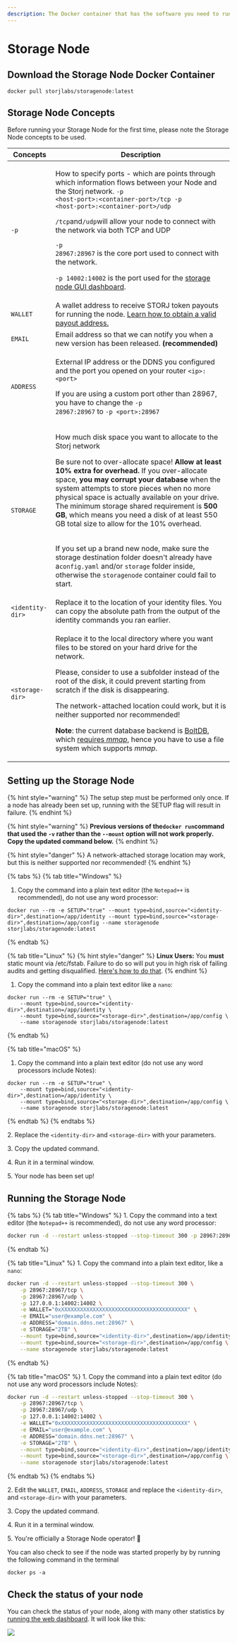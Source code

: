 ```yaml
---
description: The Docker container that has the software you need to run your Storage Node.
---
```


# Storage Node

## Download the Storage Node Docker Container

```
docker pull storjlabs/storagenode:latest
```

## Storage Node Concepts

Before running your Storage Node for the first time, please note the Storage Node concepts to be used.

| Concepts         | Description                                                                                                                                                                                                                                                                                                                                                                                                                                                                                                                                                                                                                                                                                                                                                                        |
| ---------------- | ---------------------------------------------------------------------------------------------------------------------------------------------------------------------------------------------------------------------------------------------------------------------------------------------------------------------------------------------------------------------------------------------------------------------------------------------------------------------------------------------------------------------------------------------------------------------------------------------------------------------------------------------------------------------------------------------------------------------------------------------------------------------------------- |
| `-p`             | <p>How to specify ports - which are points through which information flows between your Node and the Storj network.  <code>-p &#x3C;host-port>:&#x3C;container-port>/tcp -p &#x3C;host-port>:&#x3C;container-port>/udp</code> <br></p><p><code>/tcp</code>and<code>/udp</code>will allow your node to connect with the network via both TCP and UDP</p><p></p><p><code>-p 28967:28967</code> is the core port used to connect with the network.<br></p><p><code>-p 14002:14002</code>  is the port used for the <a href="https://documentation.storj.io/setup/cli/dashboard">storage node GUI dashboard</a>.</p>                                                                                                                                                                   |
| `WALLET`         | A wallet address to receive STORJ token payouts for running the node. [Learn how to obtain a valid payout address.](https://support.storj.io/hc/en-us/articles/360026611692-How-do-I-hold-STORJ-What-is-a-valid-address-or-compatible-wallet-)                                                                                                                                                                                                                                                                                                                                                                                                                                                                                                                                     |
| `EMAIL`          | Email address so that we can notify you when a new version has been released. **(recommended)**                                                                                                                                                                                                                                                                                                                                                                                                                                                                                                                                                                                                                                                                                    |
| `ADDRESS`        | <p>External IP address or the DDNS you configured and the port you opened on your router <code>&#x3C;ip>:&#x3C;port></code></p><p></p><p>If you are using a custom port other than 28967, you have to change the <code>-p 28967:28967</code> to <code>-p &#x3C;port>:28967</code></p>                                                                                                                                                                                                                                                                                                                                                                                                                                                                                              |
| `STORAGE`        | <p>How much disk space you want to allocate to the Storj network </p><p></p><p>Be sure not to over-allocate space! <strong>Allow at least 10% extra for overhead.</strong> If you over-allocate space, <strong>you may corrupt your database</strong> when the system attempts to store pieces when no more physical space is actually available on your drive. The minimum storage shared requirement is <strong>500 GB</strong>, which means you need a disk of at least 550 GB total size to allow for the 10% overhead.</p><p><br>If you set up a brand new node, make sure the storage destination folder doesn't already have a<code>config.yaml</code> and/or <code>storage</code> folder inside, otherwise the <code>storagenode</code> container could fail to start.</p> |
| `<identity-dir>` | Replace it to the location of your identity files. You can copy the absolute path from the output of the identity commands you ran earlier.                                                                                                                                                                                                                                                                                                                                                                                                                                                                                                                                                                                                                                        |
| `<storage-dir>`  | <p>Replace it to the local directory where you want files to be stored on your hard drive for the network. </p><p>Please, consider to use a subfolder instead of the root of the disk, it could prevent starting from scratch if the disk is disappearing.</p><p>The network-attached location could work, but it is neither supported nor recommended!</p><p></p><p><strong>Note</strong>: the current database backend is <a href="https://github.com/boltdb/bolt">BoltDB</a>, which <a href="https://github.com/boltdb/bolt/issues/704">requires <em>mmap</em></a>, hence you have to use a file system which supports <em>mmap</em>.</p>                                                                                                                                       |

## Setting up the Storage Node

{% hint style="warning" %}
The setup step must be performed only once. If a node has already been set up, running with the SETUP flag will result in failure.
{% endhint %}

{% hint style="warning" %}
**Previous versions of the`docker run`command that used the  `-v` rather than the `--mount` option will not work properly. Copy the updated command below.**
{% endhint %}

{% hint style="danger" %}
A network-attached storage location may work, but this is neither supported nor recommended!
{% endhint %}

{% tabs %}
{% tab title="Windows" %}
1. Copy the command into a plain text editor (the `Notepad++` is recommended), do not use any word processor:

```
docker run --rm -e SETUP="true" --mount type=bind,source="<identity-dir>",destination=/app/identity --mount type=bind,source="<storage-dir>",destination=/app/config --name storagenode storjlabs/storagenode:latest
```
{% endtab %}

{% tab title="Linux" %}
{% hint style="danger" %}
**Linux Users:** You **must** static mount via /etc/fstab. Failure to do so will put you in high risk of failing audits and getting disqualified. [Here's how to do that](../../resources/faq/linux-static-mount.md).
{% endhint %}

1. Copy the command into a plain text editor like a `nano`:

```
docker run --rm -e SETUP="true" \
    --mount type=bind,source="<identity-dir>",destination=/app/identity \
    --mount type=bind,source="<storage-dir>",destination=/app/config \
    --name storagenode storjlabs/storagenode:latest
```
{% endtab %}

{% tab title="macOS" %}
1. Copy the command into a plain text editor (do not use any word processors include Notes):

```
docker run --rm -e SETUP="true" \
    --mount type=bind,source="<identity-dir>",destination=/app/identity \
    --mount type=bind,source="<storage-dir>",destination=/app/config \
    --name storagenode storjlabs/storagenode:latest
```
{% endtab %}
{% endtabs %}

2\. Replace the `<identity-dir>` and `<storage-dir>` with your parameters.&#x20;

3\. Copy the updated command.

4\. Run it in a terminal window.

5\. Your node has been set up!

## Running the Storage Node

{% tabs %}
{% tab title="Windows" %}
1\. Copy the command into a text editor (the `Notepad++` is recommended), do not use any word processor:

```bash
docker run -d --restart unless-stopped --stop-timeout 300 -p 28967:28967/tcp -p 28967:28967/udp -p 127.0.0.1:14002:14002 -e WALLET="0xXXXXXXXXXXXXXXXXXXXXXXXXXXXXXXXXXXXXXXXX" -e EMAIL="user@example.com" -e ADDRESS="domain.ddns.net:28967" -e STORAGE="2TB" --mount type=bind,source="<identity-dir>",destination=/app/identity --mount type=bind,source="<storage-dir>",destination=/app/config --name storagenode storjlabs/storagenode:latest
```
{% endtab %}

{% tab title="Linux" %}
1\. Copy the command into a plain text editor, like a `nano`:

```bash
docker run -d --restart unless-stopped --stop-timeout 300 \
    -p 28967:28967/tcp \
    -p 28967:28967/udp \
    -p 127.0.0.1:14002:14002 \
    -e WALLET="0xXXXXXXXXXXXXXXXXXXXXXXXXXXXXXXXXXXXXXXXX" \
    -e EMAIL="user@example.com" \
    -e ADDRESS="domain.ddns.net:28967" \
    -e STORAGE="2TB" \
    --mount type=bind,source="<identity-dir>",destination=/app/identity \
    --mount type=bind,source="<storage-dir>",destination=/app/config \
    --name storagenode storjlabs/storagenode:latest
```
{% endtab %}

{% tab title="macOS" %}
1\. Copy the command into a plain text editor (do not use any word processors include Notes):

```bash
docker run -d --restart unless-stopped --stop-timeout 300 \
    -p 28967:28967/tcp \
    -p 28967:28967/udp \
    -p 127.0.0.1:14002:14002 \
    -e WALLET="0xXXXXXXXXXXXXXXXXXXXXXXXXXXXXXXXXXXXXXXXX" \
    -e EMAIL="user@example.com" \
    -e ADDRESS="domain.ddns.net:28967" \
    -e STORAGE="2TB" \
    --mount type=bind,source="<identity-dir>",destination=/app/identity \
    --mount type=bind,source="<storage-dir>",destination=/app/config \
    --name storagenode storjlabs/storagenode:latest
```
{% endtab %}
{% endtabs %}

2\. Edit the `WALLET`, `EMAIL`, `ADDRESS`, `STORAGE` and replace the `<identity-dir>`, and `<storage-dir>` with your parameters.&#x20;

3\. Copy the updated command.

4\. Run it in a terminal window.

5\. You're officially a Storage Node operator! 🎉

You can also check to see if the node was started properly by by running the following command in the terminal

```
docker ps -a
```

## Check the status of your node

You can check the status of your node, along with many other statistics by [running the web dashboard](dashboard.md). It will look like this:

![](../../.gitbook/assets/sno\_dashboard.png)

